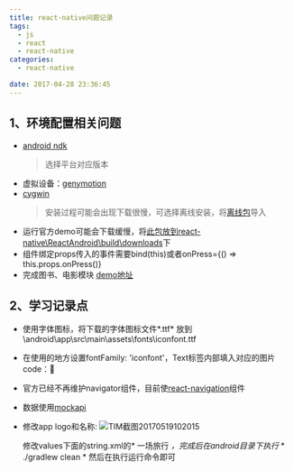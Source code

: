 ```yaml
---
title: react-native问题记录
tags:
  - js
  - react
  - react-native
categories:
  - react-native

date: 2017-04-28 23:36:45
---
```


## 1、环境配置相关问题

+ [android ndk](https://facebook.github.io/react-native/docs/android-building-from-source.html)
  > 选择平台对应版本
+ 虚拟设备：[genymotion](http://pan.baidu.com/s/1geNQZ5p)
+ [cygwin](http://pan.baidu.com/s/1jHNKSa6)
  > 安装过程可能会出现下载很慢，可选择离线安装，将[离线包](http://pan.baidu.com/s/1mhF9oQ8)导入
+ 运行官方demo可能会下载缓慢，将[此包放到react-native\ReactAndroid\build\downloads](http://pan.baidu.com/s/1bLtrci)下
+ 组件绑定props传入的事件需要bind(this)或者onPress={() => this.props.onPress()}
+ 完成图书、电影模块 [demo地址](https://github.com/youngauto/Cake)

## 2、学习记录点

+ 使用字体图标，将下载的字体图标文件*.ttf* 放到\android\app\src\main\assets\fonts\iconfont.ttf

+ 在使用的地方设置fontFamily: 'iconfont'，Text标签内部填入对应的图片code：&#xe600;

+ 官方已经不再维护navigator组件，目前使[react-navigation](https://reactnavigation.org/docs/intro/)组件

+ 数据使用[mockapi](http://www.mockapi.io/)

+ 修改app logo和名称: ![TIM截图20170519102015](C:/Users/yx/Desktop/TIM截图20170519102015.png)

  修改values下面的string.xml的* <string name="app_name">一场旅行</string> *，完成后在android目录下执行* * ./gradlew clean * 然后在执行运行命令即可
